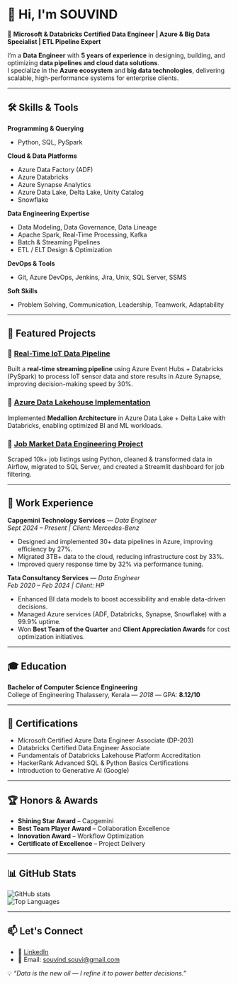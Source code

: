 # 👋 Hi, I'm SOUVIND

🚀 **Microsoft & Databricks Certified Data Engineer | Azure & Big Data Specialist | ETL Pipeline Expert**  

I’m a **Data Engineer** with **5 years of experience** in designing, building, and optimizing **data pipelines and cloud data solutions**.  
I specialize in the **Azure ecosystem** and **big data technologies**, delivering scalable, high-performance systems for enterprise clients.  

---

## 🛠️ Skills & Tools

**Programming & Querying**  
- Python, SQL, PySpark

**Cloud & Data Platforms**  
- Azure Data Factory (ADF)  
- Azure Databricks  
- Azure Synapse Analytics  
- Azure Data Lake, Delta Lake, Unity Catalog  
- Snowflake  

**Data Engineering Expertise**  
- Data Modeling, Data Governance, Data Lineage  
- Apache Spark, Real-Time Processing, Kafka  
- Batch & Streaming Pipelines  
- ETL / ELT Design & Optimization  

**DevOps & Tools**  
- Git, Azure DevOps, Jenkins, Jira, Unix, SQL Server, SSMS  

**Soft Skills**  
- Problem Solving, Communication, Leadership, Teamwork, Adaptability  

---

## 📌 Featured Projects

### 🔹 [**Real-Time IoT Data Pipeline**](https://github.com/yourusername/realtime-data-pipeline)  
Built a **real-time streaming pipeline** using Azure Event Hubs + Databricks (PySpark) to process IoT sensor data and store results in Azure Synapse, improving decision-making speed by 30%.  

### 🔹 [**Azure Data Lakehouse Implementation**](https://github.com/yourusername/data-lakehouse)  
Implemented **Medallion Architecture** in Azure Data Lake + Delta Lake with Databricks, enabling optimized BI and ML workloads.  

### 🔹 [**Job Market Data Engineering Project**](https://github.com/yourusername/job-market-analysis)  
Scraped 10k+ job listings using Python, cleaned & transformed data in Airflow, migrated to SQL Server, and created a Streamlit dashboard for job filtering.  

---

## 💼 Work Experience

**Capgemini Technology Services** — *Data Engineer*  
*Sept 2024 – Present | Client: Mercedes-Benz*  
- Designed and implemented 30+ data pipelines in Azure, improving efficiency by 27%.  
- Migrated 3TB+ data to the cloud, reducing infrastructure cost by 33%.  
- Improved query response time by 32% via performance tuning.  

**Tata Consultancy Services** — *Data Engineer*  
*Feb 2020 – Feb 2024 | Client: HP*  
- Enhanced BI data models to boost accessibility and enable data-driven decisions.  
- Managed Azure services (ADF, Databricks, Synapse, Snowflake) with a 99.9% uptime.  
- Won **Best Team of the Quarter** and **Client Appreciation Awards** for cost optimization initiatives.  

---

## 🎓 Education

**Bachelor of Computer Science Engineering**  
College of Engineering Thalassery, Kerala — *2018* — GPA: **8.12/10**  

---

## 📜 Certifications

- Microsoft Certified Azure Data Engineer Associate (DP-203)  
- Databricks Certified Data Engineer Associate  
- Fundamentals of Databricks Lakehouse Platform Accreditation  
- HackerRank Advanced SQL & Python Basics Certifications  
- Introduction to Generative AI (Google)  

---

## 🏆 Honors & Awards

- **Shining Star Award** – Capgemini  
- **Best Team Player Award** – Collaboration Excellence  
- **Innovation Award** – Workflow Optimization  
- **Certificate of Excellence** – Project Delivery  

---

## 📊 GitHub Stats

![GitHub stats](https://github-readme-stats.vercel.app/api?username=yourusername&show_icons=true&theme=tokyonight)  
![Top Languages](https://github-readme-stats.vercel.app/api/top-langs/?username=yourusername&layout=compact&theme=tokyonight)  

---

## 📫 Let's Connect

- 💼 [LinkedIn](https://www.linkedin.com/in/souvind-sajeev/)  
- 📧 Email: souvind.souvi@gmail.com  

💡 *“Data is the new oil — I refine it to power better decisions.”*  
